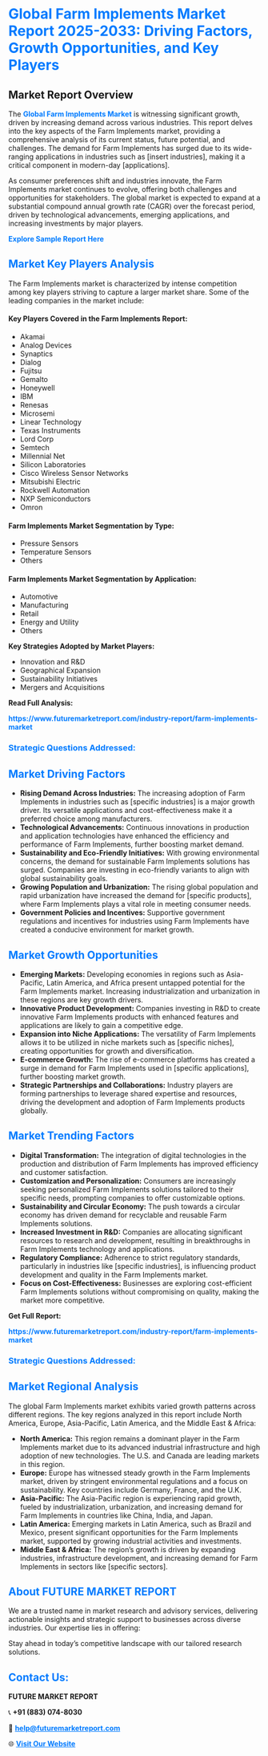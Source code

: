 <h1 style="color: #007BFF;">Global Farm Implements Market Report 2025-2033: Driving Factors, Growth Opportunities, and Key Players</h1>

<section id="overview">
<h2>Market Report Overview</h2>
<p>The <a href="https://www.futuremarketreport.com/industry-report/farm-implements-market" style="color: #007BFF; text-decoration: none;"><strong>Global Farm Implements Market</strong></a> is witnessing significant growth, driven by increasing demand across various industries. This report delves into the key aspects of the Farm Implements market, providing a comprehensive analysis of its current status, future potential, and challenges. The demand for Farm Implements has surged due to its wide-ranging applications in industries such as [insert industries], making it a critical component in modern-day [applications].</p>
<p>As consumer preferences shift and industries innovate, the Farm Implements market continues to evolve, offering both challenges and opportunities for stakeholders. The global market is expected to expand at a substantial compound annual growth rate (CAGR) over the forecast period, driven by technological advancements, emerging applications, and increasing investments by major players.</p>
</section>

<section id="overview">
<p><a href="https://www.futuremarketreport.com/request-sample/reportId=35054" style="color: #007BFF; text-decoration: none;"><strong>Explore Sample Report Here</strong></a></p>
</section>

<section id="key-players">
<h2 style="color: #007BFF;">Market Key Players Analysis</h2>
<p>The Farm Implements market is characterized by intense competition among key players striving to capture a larger market share. Some of the leading companies in the market include:</p>
<h4>Key Players Covered in the Farm Implements Report:</h4>
<ul><li>Akamai</li><li>Analog Devices</li><li>Synaptics</li><li>Dialog</li><li>Fujitsu</li><li>Gemalto</li><li>Honeywell</li><li>IBM</li><li>Renesas</li><li>Microsemi</li><li>Linear Technology</li><li>Texas Instruments</li><li>Lord Corp</li><li>Semtech</li><li>Millennial Net</li><li>Silicon Laboratories</li><li>Cisco Wireless Sensor Networks</li><li>Mitsubishi Electric</li><li>Rockwell Automation</li><li>NXP Semiconductors</li><li>Omron</li></ul>
<h4>Farm Implements Market Segmentation by Type:</h4>
<ul><li>Pressure Sensors</li><li>Temperature Sensors</li><li>Others</li></ul>

<h4>Farm Implements Market Segmentation by Application:</h4>
<ul><li>Automotive</li><li>Manufacturing</li><li>Retail</li><li>Energy and Utility</li><li>Others</li></ul>
<p><strong>Key Strategies Adopted by Market Players:</strong></p>
<ul>
<li>Innovation and R&D</li>
<li>Geographical Expansion</li>
<li>Sustainability Initiatives</li>
<li>Mergers and Acquisitions</li>
</ul>
</section>

<section>
<p><strong>Read Full Analysis: </strong></p><a href="https://www.futuremarketreport.com/industry-report/farm-implements-market" style="color: #007BFF; text-decoration: none;"><strong>https://www.futuremarketreport.com/industry-report/farm-implements-market</strong></a>
<h3 style="color: #007BFF;">Strategic Questions Addressed:</h3>
</section>

<section id="driving-factors">
<h2 style="color: #007BFF;">Market Driving Factors</h2>
<ul>
<li><strong>Rising Demand Across Industries:</strong> The increasing adoption of Farm Implements in industries such as [specific industries] is a major growth driver. Its versatile applications and cost-effectiveness make it a preferred choice among manufacturers.</li>
<li><strong>Technological Advancements:</strong> Continuous innovations in production and application technologies have enhanced the efficiency and performance of Farm Implements, further boosting market demand.</li>
<li><strong>Sustainability and Eco-Friendly Initiatives:</strong> With growing environmental concerns, the demand for sustainable Farm Implements solutions has surged. Companies are investing in eco-friendly variants to align with global sustainability goals.</li>
<li><strong>Growing Population and Urbanization:</strong> The rising global population and rapid urbanization have increased the demand for [specific products], where Farm Implements plays a vital role in meeting consumer needs.</li>
<li><strong>Government Policies and Incentives:</strong> Supportive government regulations and incentives for industries using Farm Implements have created a conducive environment for market growth.</li>
</ul>
</section>

<section id="growth-opportunities">
<h2 style="color: #007BFF;">Market Growth Opportunities</h2>
<ul>
<li><strong>Emerging Markets:</strong> Developing economies in regions such as Asia-Pacific, Latin America, and Africa present untapped potential for the Farm Implements market. Increasing industrialization and urbanization in these regions are key growth drivers.</li>
<li><strong>Innovative Product Development:</strong> Companies investing in R&D to create innovative Farm Implements products with enhanced features and applications are likely to gain a competitive edge.</li>
<li><strong>Expansion into Niche Applications:</strong> The versatility of Farm Implements allows it to be utilized in niche markets such as [specific niches], creating opportunities for growth and diversification.</li>
<li><strong>E-commerce Growth:</strong> The rise of e-commerce platforms has created a surge in demand for Farm Implements used in [specific applications], further boosting market growth.</li>
<li><strong>Strategic Partnerships and Collaborations:</strong> Industry players are forming partnerships to leverage shared expertise and resources, driving the development and adoption of Farm Implements products globally.</li>
</ul>
</section>

<section id="trending-factors">
<h2 style="color: #007BFF;">Market Trending Factors</h2>
<ul>
<li><strong>Digital Transformation:</strong> The integration of digital technologies in the production and distribution of Farm Implements has improved efficiency and customer satisfaction.</li>
<li><strong>Customization and Personalization:</strong> Consumers are increasingly seeking personalized Farm Implements solutions tailored to their specific needs, prompting companies to offer customizable options.</li>
<li><strong>Sustainability and Circular Economy:</strong> The push towards a circular economy has driven demand for recyclable and reusable Farm Implements solutions.</li>
<li><strong>Increased Investment in R&D:</strong> Companies are allocating significant resources to research and development, resulting in breakthroughs in Farm Implements technology and applications.</li>
<li><strong>Regulatory Compliance:</strong> Adherence to strict regulatory standards, particularly in industries like [specific industries], is influencing product development and quality in the Farm Implements market.</li>
<li><strong>Focus on Cost-Effectiveness:</strong> Businesses are exploring cost-efficient Farm Implements solutions without compromising on quality, making the market more competitive.</li>
</ul>
</section>

<section>
<p><strong>Get Full Report: </strong></p><a href="https://www.futuremarketreport.com/industry-report/farm-implements-market" style="color: #007BFF; text-decoration: none;"><strong>https://www.futuremarketreport.com/industry-report/farm-implements-market</strong></a>
<h3 style="color: #007BFF;">Strategic Questions Addressed:</h3>
</section>


<section id="regional-analysis">
<h2 style="color: #007BFF;">Market Regional Analysis</h2>
<p>The global Farm Implements market exhibits varied growth patterns across different regions. The key regions analyzed in this report include North America, Europe, Asia-Pacific, Latin America, and the Middle East & Africa:</p>
<ul>
<li><strong>North America:</strong> This region remains a dominant player in the Farm Implements market due to its advanced industrial infrastructure and high adoption of new technologies. The U.S. and Canada are leading markets in this region.</li>
<li><strong>Europe:</strong> Europe has witnessed steady growth in the Farm Implements market, driven by stringent environmental regulations and a focus on sustainability. Key countries include Germany, France, and the U.K.</li>
<li><strong>Asia-Pacific:</strong> The Asia-Pacific region is experiencing rapid growth, fueled by industrialization, urbanization, and increasing demand for Farm Implements in countries like China, India, and Japan.</li>
<li><strong>Latin America:</strong> Emerging markets in Latin America, such as Brazil and Mexico, present significant opportunities for the Farm Implements market, supported by growing industrial activities and investments.</li>
<li><strong>Middle East & Africa:</strong> The region’s growth is driven by expanding industries, infrastructure development, and increasing demand for Farm Implements in sectors like [specific sectors].</li>
</ul>
</section>

<footer>
<h2 style="color: #007BFF;">About FUTURE MARKET REPORT</h2>
<p>We are a trusted name in market research and advisory services, delivering actionable insights and strategic support to businesses across diverse industries. Our expertise lies in offering:</p>

<p>Stay ahead in today’s competitive landscape with our tailored research solutions.</p>

<h2 style="color: #007BFF;">Contact Us:</h2>
<p><strong>FUTURE MARKET REPORT</strong></p>
<p>📞 <strong>+91 (883) 074-8030</strong></p>
<p>📧 <strong><a href="mailto:help@futuremarketreport.com" style="color: #007BFF;">help@futuremarketreport.com</a></strong></p>
<p>🌐 <strong><a href="https://www.futuremarketreport.com/" style="color: #007BFF;">Visit Our Website</a></strong></p>
</footer>